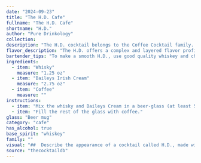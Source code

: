 ```yaml
---
date: "2024-09-23"
title: "The H.D. Cafe"
fullname: "The H.D. Cafe"
shortname: "H.D."
author: "Pure Drinkology"
collection:
description: "The H.D. cocktail belongs to the Coffee Cocktail family. This drink likely emerged in the late 20th century, a product of the growing popularity of Irish Cream liqueurs and coffee-based drinks. It's a simple yet satisfying combination, perfect for a cozy evening. "
flavor_description: "The H.D. offers a complex and layered flavor profile. The whisky provides a bold, smoky foundation, while the Baileys Irish Cream adds a creamy, sweet richness with hints of chocolate and vanilla. The coffee adds a robust, slightly bitter edge, balancing the sweetness and enhancing the whisky's depth. The result is a warm, comforting cocktail with a lingering, slightly sweet finish. "
bartender_tips: "To make a smooth H.D., use good quality whiskey and chilled Baileys.  Start with a rocks glass filled with ice.  Pour the whiskey first, then the Baileys, followed by the coffee. Gently stir to combine, avoiding excessive dilution. Garnish with a coffee bean or a sprinkle of cocoa powder. "
ingredients:
  - item: "Whisky"
    measure: "1.25 oz"
  - item: "Baileys Irish Cream"
    measure: "2.75 oz"
  - item: "Coffee"
    measure: ""
instructions:
  - item: "Mix the whisky and Baileys Cream in a beer-glass (at least 50 cl)."
  - item: "Fill the rest of the glass with coffee."
glass: "Beer mug"
category: "cafe"
has_alcohol: true
base_spirit: "whiskey"
family: ""
visual: "##  Describe the appearance of a cocktail called H.D., made with Whisky, Baileys Irish Cream, and Coffee. **Consider these details:*** **Color:**  What shade of brown does the cocktail take on? Is it a rich, dark brown, a lighter amber, or something in between? * **Clarity:** Is the cocktail clear or opaque? Does it have any swirls or layers?* **Texture:** Does the cocktail appear creamy, smooth, or perhaps slightly frothy?* **Garnish:**  Is there a garnish on top? If so, describe it. What does it add to the overall visual appeal?**Example Prompt:**Imagine a cocktail, H.D., a blend of rich whiskey, creamy Baileys Irish Cream, and a hint of coffee.  It's a dark, enticing brown, almost like a melted chocolate bar. The liquid is opaque, slightly swirling as the different ingredients mingle.  A gentle, creamy texture crowns the top, perhaps topped with a sprinkle of dark chocolate shavings for a final touch of indulgence. "
source: "thecocktaildb"
---
```



